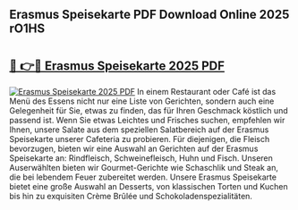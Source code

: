 ## Erasmus Speisekarte PDF Download Online 2025 rO1HS

# <h2><a href="http://gcdlud3.nevu.top/?p=Erasmus+Speisekarte">🔗 👉🔴 Erasmus Speisekarte 2025 PDF</a></h2>

[![Erasmus Speisekarte 2025 PDF](https://i.imgur.com/dBaPXMq.png)](http://gcdlud3.nevu.top/?p=Erasmus+Speisekarte)
In einem Restaurant oder Café ist das Menü des Essens nicht nur eine Liste von Gerichten, sondern auch eine Gelegenheit für Sie, etwas zu finden, das für Ihren Geschmack köstlich und passend ist. Wenn Sie etwas Leichtes und Frisches suchen, empfehlen wir Ihnen, unsere Salate aus dem speziellen Salatbereich auf der Erasmus Speisekarte unserer Cafeteria zu probieren. Für diejenigen, die Fleisch bevorzugen, bieten wir eine Auswahl an Gerichten auf der Erasmus Speisekarte an: Rindfleisch, Schweinefleisch, Huhn und Fisch. Unseren Auserwählten bieten wir Gourmet-Gerichte wie Schaschlik und Steak an, die bei lebendem Feuer zubereitet werden. Unsere Erasmus Speisekarte bietet eine große Auswahl an Desserts, von klassischen Torten und Kuchen bis hin zu exquisiten Crème Brûlée und Schokoladenspezialitäten.
